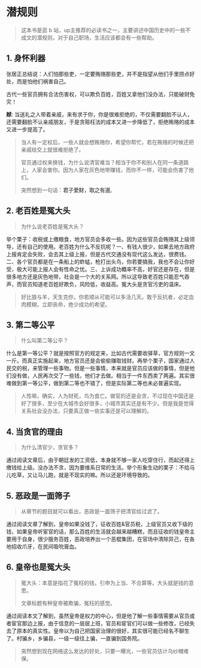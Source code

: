 # 潜规则

> 这本书是逛 b 站，up主推荐的必读书之一，主要讲述中国历史中的一些不成文的潜规则，对于自己职场，生活应该都会有一些帮助。

## 1. 身怀利器

张居正总结说：人们怕那些吏，一定要贿赂那些吏，并不是指望从他们手里捞点好处，而是怕他们祸害自己。

古代一些官员拥有合法伤害权，可以欺负百姓，百姓又拿他们没办法，只能破财免灾！

**赇**: 当送礼之人带着亲戚，来有求于你，你是很难拒绝的，不仅需要翻脸不认人，还需要翻脸不认亲戚朋友，于是贪赃枉法的成本又进一步降低了，拒绝贿赂的成本又进一步提高了。

> 当人有一定权后，一些人就会想贿赂你，希望你帮忙，若在贿赂的时候还把亲戚给交上就很难拒绝了。
>
> 官员通过权来换钱，为什么说清官难当？相当于你不和别人在同一条道路上，人家会害你。因为人家在灰色地带赚钱，而你不一样，可能会伤害了他们。
>
> 突然想到一句话：**君子爱财，取之有道**。

## 2. 老百姓是冤大头

> 为什么说老百姓是冤大头？

举个栗子：收税或上缴粮食，地方官员会多收一些。因为这些官员会贿赂其上级领导，还有自己的使用。老百姓为什么不反抗呢？一、有钱人很少，如果去地方政府上报肯定会失败，会去其上级上报，但是古代交通没有现代这么发达，很费钱。二、各个官员都是在一条船上的蚱蜢，枪打出头鸟，你若要搞我，我也不会让你好受，极大可能上报人会有性命之忧。三、上诉成功概率不高，好官还是存在，但是很多地方还是灰色地带，社会是一个大的关系网。所以这导致老百姓只能忍气吞声，而官员知道老百姓好欺负，风险低，收益高。冤大头是贪官污吏的温床。

> 好比狼与羊，天生克你，你若顺从可能可以多活几天。敢于反抗者，必定血肉模糊，立即丧命，绝少成功的希望。

## 3. 第二等公平

> 什么叫第二等公平？

什么是第一等公平？就是按照官方的规定来，比如古代需要收驿草，官方规则一文一斤。而真正实施起来，地方官员还是会偷偷赚取钱财。再举个栗子，国家通过人民交的税，来管理一些事物。但是一些事情，本来就是官员应该做的事情，但是他们没有做，人民再次交了一些钱，他们才去做。相当于一件东西卖了两遍。其实很难做到第一等公平，做到第二等也不错了，但是实际第二等也未必普遍实现。

> 人性嘛，确实，人为财死，鸟为食亡。做官的还是会贪，不过现在中国还是好了很多，至少在大城市会好很多，小城市其实还是有不少。但是我是觉得关系社会没办法，只要真正做一些实事还是可以理解的。

## 4. 当贪官的理由

> 为什么清官少，贪官多？

通过阅读文章后，由于朝廷发的工资低，本身就不够一家人吃穿住行，而起还得上缴钱给上级。没办法不贪，因为要维系日常的生活。举个形象生动的栗子：不给马儿吃草，又让马儿跑，就是不现实的嘛。所以还是环境导致的。

## 5. 恶政是一面筛子

> 从章节的题目就可以看出，恶政是一面筛子把清官给过滤了。

通过阅读文章了解到，皇帝如果没钱了，征收百姓&官员税，上级官员又收下级的钱，如果皇帝听宦官的话，那么百姓的生活就会越来越糟糕，而且征收的钱皇帝主要用于自身，很少服务百姓，恶政培养出一个恶棍集团，在官场中清除异己，在各地招收爪牙，在民间吸吮膏血。

## 6. 皇帝也是冤大头

> 冤大头：本意是指花了冤枉的钱，引申为上当、不合算等。大头就是钱的意思。
>
> 文章标题有种皇帝被欺骗，冤枉的感觉。

通过阅读本文了解到，虽然皇帝是权力的中心，但是他了解一些事情需要从官员或者宦官那边上报，由于信息的一层层上班，官员和宦官们可以做一些修改，已经失去了原本的真实性。皇帝以为自己把国家治理的很好，其实很可能已经名不聊生了。村骗乡，乡骗县，一级一级往上骗，一直骗到国务院。

> 突然想到现在网络这么发达的好处，只要一曝光，一些官员估计乌纱帽难保。


